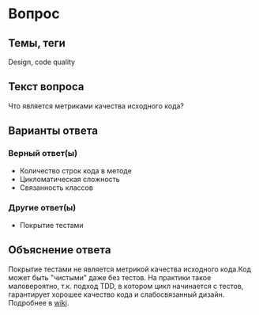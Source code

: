 # Вопрос

## Темы, теги

Design, code quality

## Текст вопроса

Что является метриками качества исходного кода?

## Варианты ответа

### Верный ответ(ы)

* Количество строк кода в методе
* Цикломатическая сложность
* Связанность классов

### Другие ответ(ы)

* Покрытие тестами

## Объяснение ответа

Покрытие тестами не является метрикой качества исходного кода.Код может быть "чистыми" даже без тестов. На практики такое маловероятно, т.к. подход TDD, в котором цикл начинается с тестов, гарантирует хорошее качество кода и слабосвязанный дизайн. Подробнее в [wiki](https://technical-excellence.ru/wiki/CleanCode).
